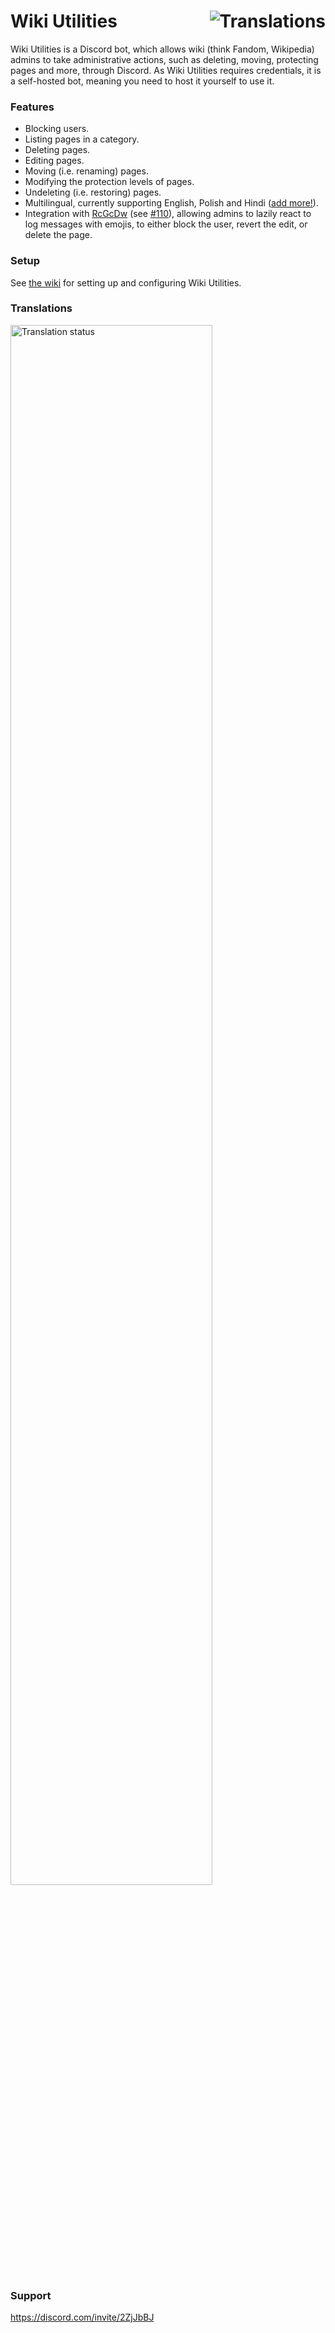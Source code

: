 # Wiki Utilities[<img src="https://weblate.frisk.space/widgets/wiki-utilities/-/svg-badge.svg" alt="Translations" align="right" />](#translations)
Wiki Utilities is a Discord bot, which allows wiki (think Fandom, Wikipedia) admins to take administrative actions, such as deleting, moving, protecting pages and more, through Discord. As Wiki Utilities requires credentials, it is a self-hosted bot, meaning you need to host it yourself to use it.

### Features
* Blocking users.
* Listing pages in a category.
* Deleting pages.
* Editing pages.
* Moving (i.e. renaming) pages.
* Modifying the protection levels of pages.
* Undeleting (i.e. restoring) pages.
* Multilingual, currently supporting English, Polish and Hindi ([add more!](https://weblate.frisk.space/projects/wiki-utilities/bot/)).
* Integration with [RcGcDw](https://gitlab.com/piotrex43/RcGcDw/) (see [#110](https://gitlab.com/piotrex43/RcGcDw/-/issues/110)), allowing admins to lazily react to log messages with emojis, to either block the user, revert the edit, or delete the page.

### Setup
See [the wiki](https://github.com/Sidemen19/Wiki-Utilities/wiki) for setting up and configuring Wiki Utilities.

### Translations
[<img src="https://weblate.frisk.space/widgets/wiki-utilities/-/multi-auto.svg" alt="Translation status" width="80%" />](https://weblate.frisk.space/engage/wiki-utilities/?utm_source=widget)

### Support
https://discord.com/invite/2ZjJbBJ
